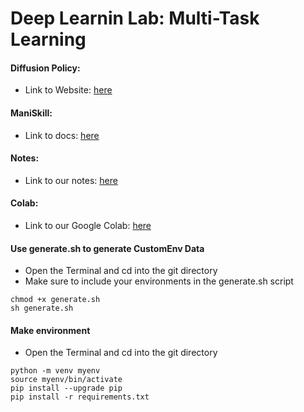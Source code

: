 # Deep Learnin Lab: Multi-Task Learning

#### Diffusion Policy:
- Link to Website: [here](https://diffusion-policy.cs.columbia.edu/)

#### ManiSkill:
- Link to docs: [here](https://maniskill.readthedocs.io/en/latest/user_guide/index.html)

#### Notes:
- Link to our notes: [here](https://www.notion.so/Topic-604ddaa66db841af8a176d2de468e3e0)

#### Colab:
- Link to our Google Colab: [here](https://colab.research.google.com/drive/1XDIHM5ddc5DpQGozea0QeawgApQdqWsj?usp=sharing)

#### Use generate.sh to generate CustomEnv Data
- Open the Terminal and cd into the git directory
- Make sure to include your environments in the generate.sh script
```
chmod +x generate.sh
sh generate.sh
```

#### Make environment
- Open the Terminal and cd into the git directory
```
python -m venv myenv
source myenv/bin/activate
pip install --upgrade pip
pip install -r requirements.txt

```